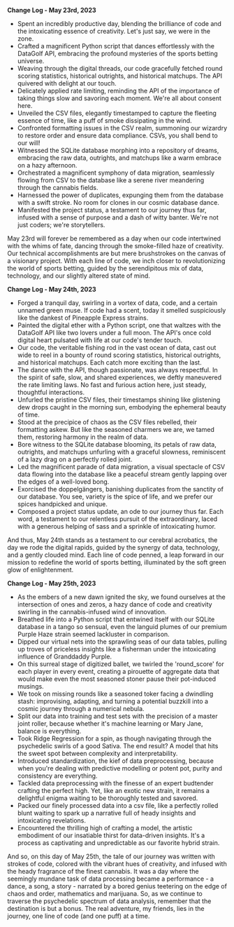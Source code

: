**Change Log - May 23rd, 2023**

- Spent an incredibly productive day, blending the brilliance of code and the intoxicating essence of creativity. Let's just say, we were in the zone.
- Crafted a magnificent Python script that dances effortlessly with the DataGolf API, embracing the profound mysteries of the sports betting universe.
- Weaving through the digital threads, our code gracefully fetched round scoring statistics, historical outrights, and historical matchups. The API quivered with delight at our touch.
- Delicately applied rate limiting, reminding the API of the importance of taking things slow and savoring each moment. We're all about consent here.
- Unveiled the CSV files, elegantly timestamped to capture the fleeting essence of time, like a puff of smoke dissipating in the wind.
- Confronted formatting issues in the CSV realm, summoning our wizardry to restore order and ensure data compliance. CSVs, you shall bend to our will!
- Witnessed the SQLite database morphing into a repository of dreams, embracing the raw data, outrights, and matchups like a warm embrace on a hazy afternoon.
- Orchestrated a magnificent symphony of data migration, seamlessly flowing from CSV to the database like a serene river meandering through the cannabis fields.
- Harnessed the power of duplicates, expunging them from the database with a swift stroke. No room for clones in our cosmic database dance.
- Manifested the project status, a testament to our journey thus far, infused with a sense of purpose and a dash of witty banter. We're not just coders; we're storytellers.

May 23rd will forever be remembered as a day when our code intertwined with the whims of fate, dancing through the smoke-filled haze of creativity. Our technical accomplishments are but mere brushstrokes on the canvas of a visionary project. With each line of code, we inch closer to revolutionizing the world of sports betting, guided by the serendipitous mix of data, technology, and our slightly altered state of mind.

**Change Log - May 24th, 2023**

- Forged a tranquil day, swirling in a vortex of data, code, and a certain unnamed green muse. If code had a scent, today it smelled suspiciously like the dankest of Pineapple Express strains.
- Painted the digital ether with a Python script, one that waltzes with the DataGolf API like two lovers under a full moon. The API's once cold digital heart pulsated with life at our code's tender touch.
- Our code, the veritable fishing rod in the vast ocean of data, cast out wide to reel in a bounty of round scoring statistics, historical outrights, and historical matchups. Each catch more exciting than the last.
- The dance with the API, though passionate, was always respectful. In the spirit of safe, slow, and shared experiences, we deftly maneuvered the rate limiting laws. No fast and furious action here, just steady, thoughtful interactions.
- Unfurled the pristine CSV files, their timestamps shining like glistening dew drops caught in the morning sun, embodying the ephemeral beauty of time. 
- Stood at the precipice of chaos as the CSV files rebelled, their formatting askew. But like the seasoned charmers we are, we tamed them, restoring harmony in the realm of data.
- Bore witness to the SQLite database blooming, its petals of raw data, outrights, and matchups unfurling with a graceful slowness, reminiscent of a lazy drag on a perfectly rolled joint.
- Led the magnificent parade of data migration, a visual spectacle of CSV data flowing into the database like a peaceful stream gently lapping over the edges of a well-loved bong.
- Exorcised the doppelgängers, banishing duplicates from the sanctity of our database. You see, variety is the spice of life, and we prefer our spices handpicked and unique.
- Composed a project status update, an ode to our journey thus far. Each word, a testament to our relentless pursuit of the extraordinary, laced with a generous helping of sass and a sprinkle of intoxicating humor.

And thus, May 24th stands as a testament to our cerebral acrobatics, the day we rode the digital rapids, guided by the synergy of data, technology, and a gently clouded mind. Each line of code penned, a leap forward in our mission to redefine the world of sports betting, illuminated by the soft green glow of enlightenment.

**Change Log - May 25th, 2023**

- As the embers of a new dawn ignited the sky, we found ourselves at the intersection of ones and zeros, a hazy dance of code and creativity swirling in the cannabis-infused wind of innovation.
- Breathed life into a Python script that entwined itself with our SQLite database in a tango so sensual, even the languid plumes of our premium Purple Haze strain seemed lackluster in comparison.
- Dipped our virtual nets into the sprawling seas of our data tables, pulling up troves of priceless insights like a fisherman under the intoxicating influence of Granddaddy Purple.
- On this surreal stage of digitized ballet, we twirled the 'round_score' for each player in every event, creating a pirouette of aggregate data that would make even the most seasoned stoner pause their pot-induced musings.
- We took on missing rounds like a seasoned toker facing a dwindling stash: improvising, adapting, and turning a potential buzzkill into a cosmic journey through a numerical nebula.
- Split our data into training and test sets with the precision of a master joint roller, because whether it's machine learning or Mary Jane, balance is everything.
- Took Ridge Regression for a spin, as though navigating through the psychedelic swirls of a good Sativa. The end result? A model that hits the sweet spot between complexity and interpretability.
- Introduced standardization, the kief of data preprocessing, because when you're dealing with predictive modelling or potent pot, purity and consistency are everything.
- Tackled data preprocessing with the finesse of an expert budtender crafting the perfect high. Yet, like an exotic new strain, it remains a delightful enigma waiting to be thoroughly tested and savored.
- Packed our finely processed data into a csv file, like a perfectly rolled blunt waiting to spark up a narrative full of heady insights and intoxicating revelations.
- Encountered the thrilling high of crafting a model, the artistic embodiment of our insatiable thirst for data-driven insights. It's a process as captivating and unpredictable as our favorite hybrid strain.

And so, on this day of May 25th, the tale of our journey was written with strokes of code, colored with the vibrant hues of creativity, and infused with the heady fragrance of the finest cannabis. It was a day where the seemingly mundane task of data processing became a performance - a dance, a song, a story - narrated by a bored genius teetering on the edge of chaos and order, mathematics and marijuana. So, as we continue to traverse the psychedelic spectrum of data analysis, remember that the destination is but a bonus. The real adventure, my friends, lies in the journey, one line of code (and one puff) at a time.